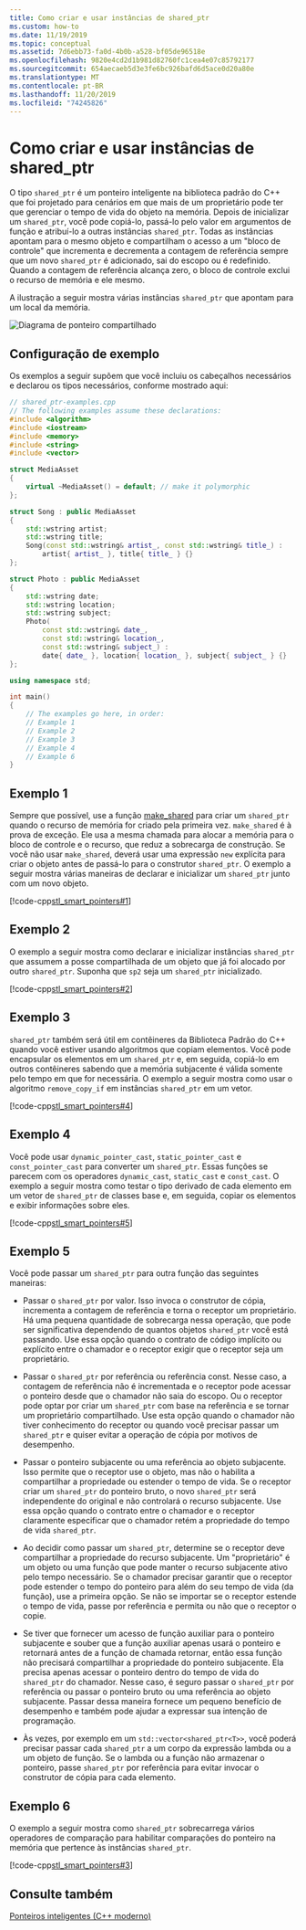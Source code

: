 ```yaml
---
title: Como criar e usar instâncias de shared_ptr
ms.custom: how-to
ms.date: 11/19/2019
ms.topic: conceptual
ms.assetid: 7d6ebb73-fa0d-4b0b-a528-bf05de96518e
ms.openlocfilehash: 9820e4cd2d1b981d82760fc1cea4e07c85792177
ms.sourcegitcommit: 654aecaeb5d3e3fe6bc926bafd6d5ace0d20a80e
ms.translationtype: MT
ms.contentlocale: pt-BR
ms.lasthandoff: 11/20/2019
ms.locfileid: "74245826"
---
```

# <a name="how-to-create-and-use-shared_ptr-instances"></a>Como criar e usar instâncias de shared_ptr

O tipo `shared_ptr` é um ponteiro inteligente na biblioteca padrão do C++ que foi projetado para cenários em que mais de um proprietário pode ter que gerenciar o tempo de vida do objeto na memória. Depois de inicializar um `shared_ptr`, você pode copiá-lo, passá-lo pelo valor em argumentos de função e atribuí-lo a outras instâncias `shared_ptr`. Todas as instâncias apontam para o mesmo objeto e compartilham o acesso a um "bloco de controle" que incrementa e decrementa a contagem de referência sempre que um novo `shared_ptr` é adicionado, sai do escopo ou é redefinido. Quando a contagem de referência alcança zero, o bloco de controle exclui o recurso de memória e ele mesmo.

A ilustração a seguir mostra várias instâncias `shared_ptr` que apontam para um local da memória.

![Diagrama de ponteiro compartilhado](media/shared_ptr.png "Diagrama de ponteiro compartilhado")

## <a name="example-setup"></a>Configuração de exemplo

Os exemplos a seguir supõem que você incluiu os cabeçalhos necessários e declarou os tipos necessários, conforme mostrado aqui:

```cpp
// shared_ptr-examples.cpp
// The following examples assume these declarations:
#include <algorithm>
#include <iostream>
#include <memory>
#include <string>
#include <vector>

struct MediaAsset
{
    virtual ~MediaAsset() = default; // make it polymorphic
};

struct Song : public MediaAsset
{
    std::wstring artist;
    std::wstring title;
    Song(const std::wstring& artist_, const std::wstring& title_) :
        artist{ artist_ }, title{ title_ } {}
};

struct Photo : public MediaAsset
{
    std::wstring date;
    std::wstring location;
    std::wstring subject;
    Photo(
        const std::wstring& date_,
        const std::wstring& location_,
        const std::wstring& subject_) :
        date{ date_ }, location{ location_ }, subject{ subject_ } {}
};

using namespace std;

int main()
{
    // The examples go here, in order:
    // Example 1
    // Example 2
    // Example 3
    // Example 4
    // Example 6
}
```

## <a name="example-1"></a>Exemplo 1

Sempre que possível, use a função [make_shared](../standard-library/memory-functions.md#make_shared) para criar um `shared_ptr` quando o recurso de memória for criado pela primeira vez. `make_shared` é à prova de exceção. Ele usa a mesma chamada para alocar a memória para o bloco de controle e o recurso, que reduz a sobrecarga de construção. Se você não usar `make_shared`, deverá usar uma expressão `new` explícita para criar o objeto antes de passá-lo para o construtor `shared_ptr`. O exemplo a seguir mostra várias maneiras de declarar e inicializar um `shared_ptr` junto com um novo objeto.

[!code-cpp[stl_smart_pointers#1](codesnippet/CPP/how-to-create-and-use-shared-ptr-instances_1.cpp)]

## <a name="example-2"></a>Exemplo 2

O exemplo a seguir mostra como declarar e inicializar instâncias `shared_ptr` que assumem a posse compartilhada de um objeto que já foi alocado por outro `shared_ptr`. Suponha que `sp2` seja um `shared_ptr` inicializado.

[!code-cpp[stl_smart_pointers#2](codesnippet/CPP/how-to-create-and-use-shared-ptr-instances_2.cpp)]

## <a name="example-3"></a>Exemplo 3

`shared_ptr` também será útil em contêineres da Biblioteca Padrão do C++ quando você estiver usando algoritmos que copiam elementos. Você pode encapsular os elementos em um `shared_ptr` e, em seguida, copiá-lo em outros contêineres sabendo que a memória subjacente é válida somente pelo tempo em que for necessária. O exemplo a seguir mostra como usar o algoritmo `remove_copy_if` em instâncias `shared_ptr` em um vetor.

[!code-cpp[stl_smart_pointers#4](codesnippet/CPP/how-to-create-and-use-shared-ptr-instances_3.cpp)]

## <a name="example-4"></a>Exemplo 4

Você pode usar `dynamic_pointer_cast`, `static_pointer_cast` e `const_pointer_cast` para converter um `shared_ptr`. Essas funções se parecem com os operadores `dynamic_cast`, `static_cast` e `const_cast`. O exemplo a seguir mostra como testar o tipo derivado de cada elemento em um vetor de `shared_ptr` de classes base e, em seguida, copiar os elementos e exibir informações sobre eles.

[!code-cpp[stl_smart_pointers#5](codesnippet/CPP/how-to-create-and-use-shared-ptr-instances_4.cpp)]

## <a name="example-5"></a>Exemplo 5

Você pode passar um `shared_ptr` para outra função das seguintes maneiras:

- Passar o `shared_ptr` por valor. Isso invoca o construtor de cópia, incrementa a contagem de referência e torna o receptor um proprietário. Há uma pequena quantidade de sobrecarga nessa operação, que pode ser significativa dependendo de quantos objetos `shared_ptr` você está passando. Use essa opção quando o contrato de código implícito ou explícito entre o chamador e o receptor exigir que o receptor seja um proprietário.

- Passar o `shared_ptr` por referência ou referência const. Nesse caso, a contagem de referência não é incrementada e o receptor pode acessar o ponteiro desde que o chamador não saia do escopo. Ou o receptor pode optar por criar um `shared_ptr` com base na referência e se tornar um proprietário compartilhado. Use esta opção quando o chamador não tiver conhecimento do receptor ou quando você precisar passar um `shared_ptr` e quiser evitar a operação de cópia por motivos de desempenho.

- Passar o ponteiro subjacente ou uma referência ao objeto subjacente. Isso permite que o receptor use o objeto, mas não o habilita a compartilhar a propriedade ou estender o tempo de vida. Se o receptor criar um `shared_ptr` do ponteiro bruto, o novo `shared_ptr` será independente do original e não controlará o recurso subjacente. Use essa opção quando o contrato entre o chamador e o receptor claramente especificar que o chamador retém a propriedade do tempo de vida `shared_ptr`.

- Ao decidir como passar um `shared_ptr`, determine se o receptor deve compartilhar a propriedade do recurso subjacente. Um "proprietário" é um objeto ou uma função que pode manter o recurso subjacente ativo pelo tempo necessário. Se o chamador precisar garantir que o receptor pode estender o tempo do ponteiro para além do seu tempo de vida (da função), use a primeira opção. Se não se importar se o receptor estende o tempo de vida, passe por referência e permita ou não que o receptor o copie.

- Se tiver que fornecer um acesso de função auxiliar para o ponteiro subjacente e souber que a função auxiliar apenas usará o ponteiro e retornará antes de a função de chamada retornar, então essa função não precisará compartilhar a propriedade do ponteiro subjacente. Ela precisa apenas acessar o ponteiro dentro do tempo de vida do `shared_ptr` do chamador. Nesse caso, é seguro passar o `shared_ptr` por referência ou passar o ponteiro bruto ou uma referência ao objeto subjacente. Passar dessa maneira fornece um pequeno benefício de desempenho e também pode ajudar a expressar sua intenção de programação.

- Às vezes, por exemplo em um `std::vector<shared_ptr<T>>`, você poderá precisar passar cada `shared_ptr` a um corpo da expressão lambda ou a um objeto de função. Se o lambda ou a função não armazenar o ponteiro, passe `shared_ptr` por referência para evitar invocar o construtor de cópia para cada elemento.

## <a name="example-6"></a>Exemplo 6

O exemplo a seguir mostra como `shared_ptr` sobrecarrega vários operadores de comparação para habilitar comparações do ponteiro na memória que pertence às instâncias `shared_ptr`.

[!code-cpp[stl_smart_pointers#3](codesnippet/CPP/how-to-create-and-use-shared-ptr-instances_6.cpp)]

## <a name="see-also"></a>Consulte também

[Ponteiros inteligentes (C++ moderno)](smart-pointers-modern-cpp.md)
